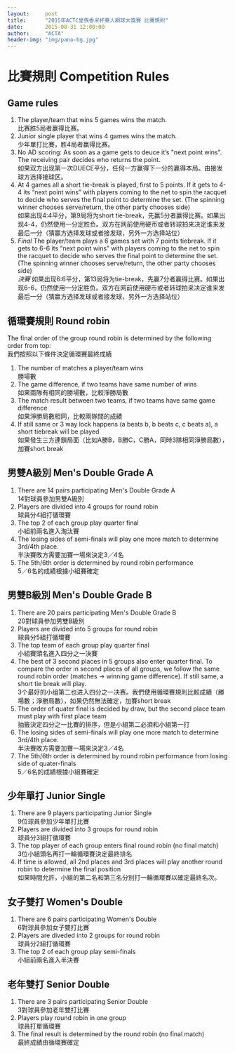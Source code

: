 ```yaml
---
layout:     post
title:      "2015年ACTC皇族香米杯華人網球大獎賽 比賽規則"
date:       2015-08-31 12:00:00
author:     "ACTA"
header-img: "img/pano-bg.jpg"
---
```

<h1 class="page-header">比賽規則 Competition Rules</h1>
<h2>Game rules</h2>
<ol>
  <li>The player/team that wins 5 games wins the match. <br>比赛胜5局者赢得比赛。</li>
  <li>Junior single player that wins 4 games wins the match.<br>少年單打比賽，胜4局者赢得比赛。</li>
  <li>No AD scoring: As soon as a game gets to deuce it’s "next point wins". The receiving pair decides who returns the point.<br>如果双方出现第一次DUECE平分，任何一方赢得下一分的赢得本局。由接发球方选择接球区。</li>
  <li>At 4 games all a short tie-break is played, first to 5 points. If it gets to 4-4 its “next point wins” with players coming to the net to spin the racquet to decide who serves the final point to determine the set. (The spinning winner chooses serve/return, the other party chooses side)<br>如果出现4:4平分，第9局将为short tie-break，先赢5分者赢得比赛。如果出现4-4，仍然使用一分定胜负。双方在网前使用硬币或者转球拍来决定谁来发最后一分（猜赢方选择发球或者接发球，另外一方选择站位）</li>
  <li><em>Final</em> The player/team plays a 6 games set with 7 points tiebreak. If it gets to 6-6 its “next point wins” with players coming to the net to spin the racquet to decide who serves the final point to determine the set. (The spinning winner chooses serve/return, the other party chooses side)<br><em>決賽</em> 如果出现6:6平分，第13局将为tie-break，先赢7分者赢得比赛。如果出现6-6，仍然使用一分定胜负。双方在网前使用硬币或者转球拍来决定谁来发最后一分（猜赢方选择发球或者接发球，另外一方选择站位）</li>
</ol>
<h2>循環賽規則 Round robin</h2>
The final order of the group round robin is determined by the following order from top:<br>我們按照以下條件決定循環賽最終成績
<ol>
  <li>The number of matches a player/team wins<br>勝場數</li>
  <li>The game difference, if two teams have same number of wins<br>如果兩隊有相同的勝場數，比較淨勝局數</li>
  <li>The match result between two teams, if two teams have same game difference<br>如果淨勝局數相同，比較兩隊間的成績</li>
  <li>If still same or 3 way lock happens (a beats b, b beats c, c beats a), a short tiebreak will be played<br>如果發生三方連鎖局面（比如A勝B，B勝C，C勝A，同時3隊相同淨勝局數），加賽short break</li>
</ol>
<h2>男雙A級別 Men's Double Grade A</h2>
<ol>
  <li>There are 14 pairs participating Men's Double Grade A<br>14對球員參加男雙A級別</li>
  <li>Players are divided into 4 groups for round robin<br>球員分4組打循環賽</li>
  <li>The top 2 of each group play quarter final<br>小組前兩名進入淘汰賽</li>
  <li>The losing sides of semi-finals will play one more match to determine 3rd/4th place.<br>半決賽敗方需要加賽一場來決定3／4名</li>
  <li>The 5th/6th order is determined by round robin performance<br>5／6名的成績根據小組賽確定</li>
</ol>
<h2>男雙B級別 Men's Double Grade B</h2>
<ol>
  <li>There are 20 pairs participating Men's Double Grade B<br>20對球員參加男雙B級別</li>
  <li>Players are divided into 5 groups for round robin<br>球員分5組打循環賽</li>
  <li>The top team of each group play quarter final<br>小組賽頭名進入四分之一決賽</li>
  <li>The best of 3 second places in 5 groups also enter quarter final. To compare the order in second places of all groups, we follow the same round robin order (matches -> winning game difference). If still same, a short tie break will play.<br>3个最好的小组第二也进入四分之一决赛。我們使用循環賽規則比較成績（勝場數；淨勝局數），如果仍然無法確定，加賽short break</li>
  <li>The order of quater final is decided by draw, but the second place team must play with first place team<br>抽籤決定四分之一比賽的排序，但是小組第二必須和小組第一打</li>
  <li>The losing sides of semi-finals will play one more match to determine 3rd/4th place.<br>半決賽敗方需要加賽一場來決定3／4名</li>
  <li>The 5th/6th order is determined by round robin performance from losing side of quater-finals<br>5／6名的成績根據小組賽確定</li>
</ol>
<h2>少年單打 Junior Single</h2>
<ol>
  <li>There are 9 players participating Junior Single<br>9位球員參加少年單打比賽</li>
  <li>Players are divided into 3 groups for round robin<br>球員分3組打循環賽</li>
  <li>The top player of each group enters final round robin (no final match)<br>3位小組頭名再打一輪循環賽決定最終排名</li>
  <li>If time is allowed, all 2nd places and 3rd places will play another round robin to determine the final position<br>如果時間允許，小組的第二名和第三名分別打一輪循環賽以確定最終名次。</li>
</ol>
<h2>女子雙打 Women's Double</h2>
<ol>
  <li>There are 6 pairs participating Women's Double<br>6對球員參加女子雙打比賽</li>
  <li>Players are diveded into 2 groups for round robin<br>球員分2組打循環賽</li>
  <li>The top 2 of each group play semi-finals<br>小組前兩名進入半決賽</li>
</ol>
<h2>老年雙打 Senior Double</h2>
<ol>
  <li>There are 3 pairs participating Senior Double<br>3對球員參加老年雙打比賽</li>
  <li>Players play round robin in one group<br>球員打單循環賽</li>
  <li>The final result is determined by the round robin (no final match)<br>最終成績由循環賽確定</li>
</ol>
